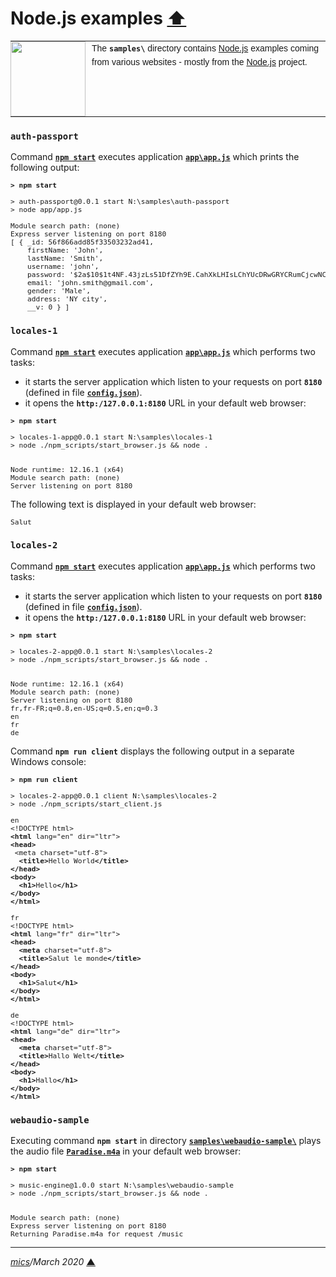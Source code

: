 # <span id="top">Node.js examples</span> <span style="size:30%;"><a href="../README.md">⬆</a></span>

<table style="font-family:Helvetica,Arial;font-size:14px;line-height:1.6;">
  <tr>
  <td style="border:0;padding:0 10px 0 0;min-width:120px;"><a href="http://nodejs.org/"><img src="https://nodejs.org/static/images/logos/nodejs-new-pantone-black.svg" width="120"/></a></td>
  <td style="border:0;padding:0;vertical-align:text-top;">The <strong><code>samples\</code></strong> directory contains <a href="http://nodejs.org/" alt="Node.js">Node.js</a> examples coming from various websites - mostly from the <a href="http://nodejs.org/">Node.js</a> project.</td>
  </tr>
</table>

### `auth-passport`

Command [**`npm start`**](auth-passport/package.json) executes application [**`app\app.js`**](./auth-passport/app/app.js) which prints the following output:

<pre style="font-size:80%;">
<b>&gt; npm start</b>

> auth-passport@0.0.1 start N:\samples\auth-passport
> node app/app.js

Module search path: (none)
Express server listening on port 8180
[ { _id: 56f866add85f33503232ad41,
    firstName: 'John',
    lastName: 'Smith',
    username: 'john',
    password: '$2a$10$1t4NF.43jzLs51DfZYh9E.CahXkLHIsLChYUcDRwGRYCRumCjcwNC',
    email: 'john.smith@gmail.com',
    gender: 'Male',
    address: 'NY city',
    __v: 0 } ]
</pre>


### `locales-1`

Command [**`npm start`**](./locales-1/package.json) executes application [**`app\app.js`**](./locales-1/app/app.js) which performs two tasks:

- it starts the server application which listen to your requests on port **`8180`** (defined in file [**`config.json`**](./locales-1/config_TEMPLATE.json)).
- it opens the **`http:/127.0.0.1:8180`** URL in your default web browser:

<pre style="font-size:80%;">
<b>&gt; npm start</b>

> locales-1-app@0.0.1 start N:\samples\locales-1
> node ./npm_scripts/start_browser.js && node .


Node runtime: 12.16.1 (x64)
Module search path: (none)
Server listening on port 8180
</pre>

The following text is displayed in your default web browser:

<pre style="font-size:80%;">
Salut
</pre>


### `locales-2`

Command [**`npm start`**](./locales-2/package.json) executes application  [**`app\app.js`**](./locales-2/app/app.js) which performs two tasks:

- it starts the server application which listen to your requests on port **`8180`** (defined in file [**`config.json`**](./locales-2/config_TEMPLATE.json)).
- it opens the **`http:/127.0.0.1:8180`** URL in your default web browser:

<pre style="font-size:80%;">
<b>&gt; npm start</b>

> locales-2-app@0.0.1 start N:\samples\locales-2
> node ./npm_scripts/start_browser.js && node .


Node runtime: 12.16.1 (x64)
Module search path: (none)
Server listening on port 8180
fr,fr-FR;q=0.8,en-US;q=0.5,en;q=0.3
en
fr
de
</pre>

Command **`npm run client`** displays the following output in a separate Windows console:

<pre style="font-size:80%;">
<b>&gt; npm run client</b>

> locales-2-app@0.0.1 client N:\samples\locales-2
> node ./npm_scripts/start_client.js

en
&lt;!DOCTYPE html&gt;
<b>&lt;html</b> lang="en" dir="ltr"&gt;
<b>&lt;head&gt;</b>
 &lt;meta charset="utf-8">
  <b>&lt;title&gt;</b>Hello World<b>&lt;/title&gt;</b>
<b>&lt;/head&gt;</b>
<b>&lt;body&gt;</b>
  <b>&lt;h1&gt;</b>Hello<b>&lt;/h1&gt;</b>
<b>&lt;/body&gt;</b>
<b>&lt;/html&gt;</b>  

fr 
&lt;!DOCTYPE html&gt;
<b>&lt;html</b> lang="fr" dir="ltr"&gt;
<b>&lt;head&gt;</b>
  <b>&lt;meta</b> charset="utf-8"&gt;
  <b>&lt;title&gt;</b>Salut le monde<b>&lt;/title&gt;</b>
<b>&lt;/head&gt;</b>
<b>&lt;body&gt;</b>
  <b>&lt;h1&gt;</b>Salut<b>&lt;/h1&gt;</b>
<b>&lt;/body&gt;</b>
<b>&lt;/html&gt;</b>

de
&lt;!DOCTYPE html&gt;
<b>&lt;html</b> lang="de" dir="ltr"&gt;
<b>&lt;head&gt;</b>
  <b>&lt;meta</b> charset="utf-8"&gt;
  <b>&lt;title&gt;</b>Hallo Welt<b>&lt;/title&gt;</b>
<b>&lt;/head&gt;</b>
<b>&lt;body&gt;</b>
  <b>&lt;h1&gt;</b>Hallo<b>&lt;/h1&gt;</b>
<b>&lt;/body&gt;</b>
<b>&lt;/html></b>
</pre>


### `webaudio-sample`

Executing command **`npm start`** in directory [**`samples\webaudio-sample\`**](./webaudio-sample/) plays the audio file [**`Paradise.m4a`**](./webaudio-sample/Paradise.m4a) in your default web browser:

<pre style="font-size:80%;">
<b>&gt; npm start</b>

> music-engine@1.0.0 start N:\samples\webaudio-sample
> node ./npm_scripts/start_browser.js && node .


Module search path: (none)
Express server listening on port 8180
Returning Paradise.m4a for request /music
</pre>

***

*[mics](https://lampwww.epfl.ch/~michelou/)/March 2020* [**&#9650;**](#top)
<span id="bottom">&nbsp;</span>
